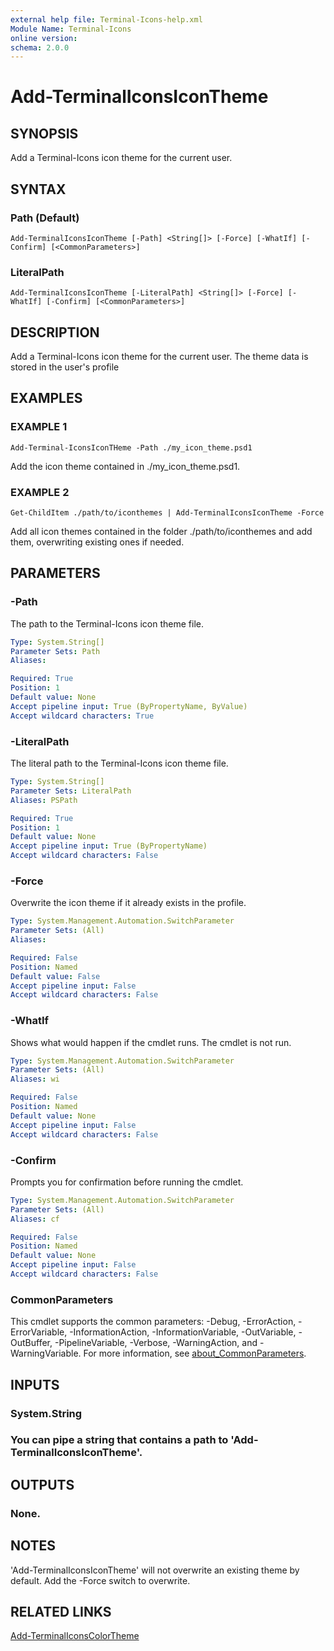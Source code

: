 ```yaml
---
external help file: Terminal-Icons-help.xml
Module Name: Terminal-Icons
online version:
schema: 2.0.0
---
```


# Add-TerminalIconsIconTheme

## SYNOPSIS
Add a Terminal-Icons icon theme for the current user.

## SYNTAX

### Path (Default)
```
Add-TerminalIconsIconTheme [-Path] <String[]> [-Force] [-WhatIf] [-Confirm] [<CommonParameters>]
```

### LiteralPath
```
Add-TerminalIconsIconTheme [-LiteralPath] <String[]> [-Force] [-WhatIf] [-Confirm] [<CommonParameters>]
```

## DESCRIPTION
Add a Terminal-Icons icon theme for the current user.
The theme data
is stored in the user's profile

## EXAMPLES

### EXAMPLE 1
```
Add-Terminal-IconsIconTHeme -Path ./my_icon_theme.psd1
```

Add the icon theme contained in ./my_icon_theme.psd1.

### EXAMPLE 2
```
Get-ChildItem ./path/to/iconthemes | Add-TerminalIconsIconTheme -Force
```

Add all icon themes contained in the folder ./path/to/iconthemes and add them,
overwriting existing ones if needed.

## PARAMETERS

### -Path
The path to the Terminal-Icons icon theme file.

```yaml
Type: System.String[]
Parameter Sets: Path
Aliases:

Required: True
Position: 1
Default value: None
Accept pipeline input: True (ByPropertyName, ByValue)
Accept wildcard characters: True
```

### -LiteralPath
The literal path to the Terminal-Icons icon theme file.

```yaml
Type: System.String[]
Parameter Sets: LiteralPath
Aliases: PSPath

Required: True
Position: 1
Default value: None
Accept pipeline input: True (ByPropertyName)
Accept wildcard characters: False
```

### -Force
Overwrite the icon theme if it already exists in the profile.

```yaml
Type: System.Management.Automation.SwitchParameter
Parameter Sets: (All)
Aliases:

Required: False
Position: Named
Default value: False
Accept pipeline input: False
Accept wildcard characters: False
```

### -WhatIf
Shows what would happen if the cmdlet runs.
The cmdlet is not run.

```yaml
Type: System.Management.Automation.SwitchParameter
Parameter Sets: (All)
Aliases: wi

Required: False
Position: Named
Default value: None
Accept pipeline input: False
Accept wildcard characters: False
```

### -Confirm
Prompts you for confirmation before running the cmdlet.

```yaml
Type: System.Management.Automation.SwitchParameter
Parameter Sets: (All)
Aliases: cf

Required: False
Position: Named
Default value: None
Accept pipeline input: False
Accept wildcard characters: False
```

### CommonParameters
This cmdlet supports the common parameters: -Debug, -ErrorAction, -ErrorVariable, -InformationAction, -InformationVariable, -OutVariable, -OutBuffer, -PipelineVariable, -Verbose, -WarningAction, and -WarningVariable. For more information, see [about_CommonParameters](http://go.microsoft.com/fwlink/?LinkID=113216).

## INPUTS

### System.String
### You can pipe a string that contains a path to 'Add-TerminalIconsIconTheme'.
## OUTPUTS

### None.
## NOTES
'Add-TerminalIconsIconTheme' will not overwrite an existing theme by default.
Add the -Force switch to overwrite.

## RELATED LINKS

[Add-TerminalIconsColorTheme]()


